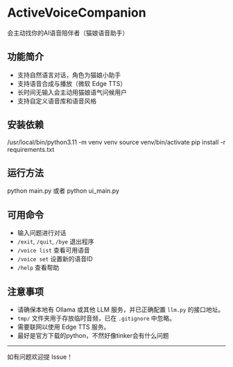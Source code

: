 # ActiveVoiceCompanion

会主动找你的AI语音陪伴者（猫娘语音助手）

## 功能简介

- 支持自然语言对话，角色为猫娘小助手
- 支持语音合成与播放（微软 Edge TTS）
- 长时间无输入会主动用猫娘语气问候用户
- 支持自定义语音库和语音风格

## 安装依赖

/usr/local/bin/python3.11 -m venv venv
source venv/bin/activate
pip install -r requirements.txt

## 运行方法

python main.py
或者
python ui_main.py

## 可用命令

- 输入问题进行对话
- `/exit`, `/quit`, `/bye` 退出程序
- `/voice list` 查看可用语音
- `/voice set` 设置新的语音ID
- `/help` 查看帮助

## 注意事项

- 请确保本地有 Ollama 或其他 LLM 服务，并已正确配置 `llm.py` 的接口地址。
- `tmp/` 文件夹用于存放临时音频，已在 `.gitignore` 中忽略。
- 需要联网以使用 Edge TTS 服务。
- 最好是官方下载的python，不然好像tinker会有什么问题

---

如有问题欢迎提 Issue！